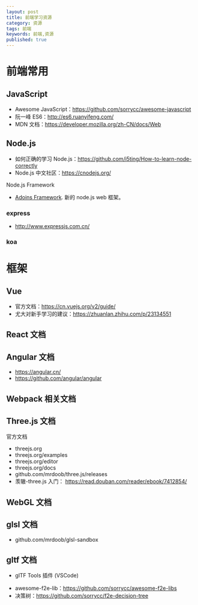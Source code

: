 ```yaml
---
layout: post
title: 前端学习资源
category: 资源
tags: 前端
keywords: 前端,资源
published: true
---
```


# 前端常用

## JavaScript

- Awesome JavaScript：https://github.com/sorrycc/awesome-javascript
- 阮一峰 ES6：http://es6.ruanyifeng.com/
- MDN 文档：https://developer.mozilla.org/zh-CN/docs/Web

## Node.js

- 如何正确的学习 Node.js：https://github.com/i5ting/How-to-learn-node-correctly
- Node.js 中文社区：https://cnodejs.org/

Node.js Framework

- [Adoins Framework](https://github.com/adonisjs/adonis-framework). 新的 node.js web 框架。

### express 

- http://www.expressjs.com.cn/


### koa

# 框架

## Vue

- 官方文档：https://cn.vuejs.org/v2/guide/
- 尤大对新手学习的建议：https://zhuanlan.zhihu.com/p/23134551

## React 文档

## Angular 文档

- https://angular.cn/
- https://github.com/angular/angular

## Webpack 相关文档

## Three.js 文档

官方文档
- threejs.org
- threejs.org/examples
- threejs.org/editor
- threejs.org/docs
- github.com/mrdoob/three.js/releases
- 羡辙-three.js 入门： https://read.douban.com/reader/ebook/7412854/

## WebGL 文档



## glsl 文档

- github.com/mrdoob/glsl-sandbox

## gltf 文档

- glTF Tools 插件 (VSCode)

* awesome-f2e-lib：https://github.com/sorrycc/awesome-f2e-libs
* 决策树：https://github.com/sorrycc/f2e-decision-tree
